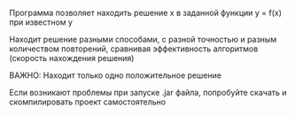 Программа позволяет находить решение x в заданной функции y = f(x) при известном y

Находит решение разными способами, с разной точностью и разным количеством повторений, сравнивая эффективность
алгоритмов (скорость нахождения решения)

ВАЖНО: Находит только одно положительное решение

Если возникают проблемы при запуске .jar файла, попробуйте скачать и скомпилировать проект самостоятельно
